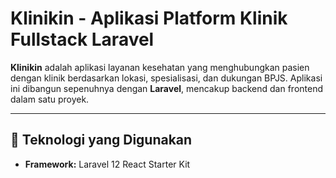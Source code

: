 # Klinikin - Aplikasi Platform Klinik Fullstack Laravel

**Klinikin** adalah aplikasi layanan kesehatan yang menghubungkan pasien dengan klinik berdasarkan lokasi, spesialisasi, dan dukungan BPJS. Aplikasi ini dibangun sepenuhnya dengan **Laravel**, mencakup backend dan frontend dalam satu proyek.

---

## 🔧 Teknologi yang Digunakan

- **Framework:** Laravel 12 React Starter Kit
